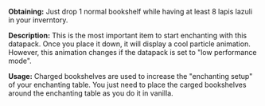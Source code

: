 **Obtaining:** Just drop 1 normal bookshelf while having at least 8 lapis lazuli in your inverntory.

**Description:** This is the most important item to start enchanting with this datapack. Once you place it down, it will display a cool particle animation. However, this animation changes if the datapack is set to "low performance mode".

**Usage:** Charged bookshelves are used to increase the "enchanting setup" of your enchanting table. You just need to place the carged bookshelves around the enchanting table as you do it in vanilla. 
